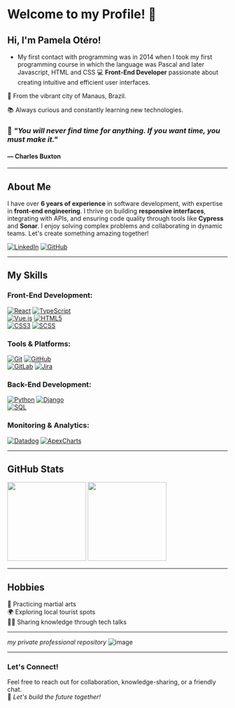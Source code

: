 # Welcome to my Profile! 👋

## Hi, I'm Pamela Otéro!

* My first contact with programming was in 2014 when I took my first programming course in which the language was Pascal and later Javascript, HTML and CSS
:computer: **Front-End Developer** passionate about creating intuitive and efficient user interfaces.

:house_with_garden: From the vibrant city of Manaus, Brazil.

:books: Always curious and constantly learning new technologies.

### 🌟 *"You will never find time for anything. If you want time, you must make it."*  
#### — Charles Buxton

---

## About Me

I have over **6 years of experience** in software development, with expertise in **front-end engineering**. I thrive on building **responsive interfaces**, integrating with APIs, and ensuring code quality through tools like **Cypress** and **Sonar**. I enjoy solving complex problems and collaborating in dynamic teams. Let's create something amazing together!

[![LinkedIn](https://img.shields.io/badge/LinkedIn-0077B5?style=for-the-badge&logo=linkedin&logoColor=white)](https://www.linkedin.com/in/pamelaotero/)  [![GitHub](https://img.shields.io/badge/GitHub-100000?style=for-the-badge&logo=github&logoColor=white)](https://github.com/pamelaotero)

---

## My Skills

### Front-End Development:
[![React](https://img.shields.io/badge/React-61DAFB?style=for-the-badge&logo=react&logoColor=black)]()  [![TypeScript](https://img.shields.io/badge/TypeScript-007ACC?style=for-the-badge&logo=typescript&logoColor=white)]()  
[![Vue.js](https://img.shields.io/badge/Vue.js-35495E?style=for-the-badge&logo=vue.js&logoColor=4FC08D)]()  [![HTML5](https://img.shields.io/badge/HTML5-E34F26?style=for-the-badge&logo=html5&logoColor=white)]()  
[![CSS3](https://img.shields.io/badge/CSS3-1572B6?style=for-the-badge&logo=css3&logoColor=white)]()  [![SCSS](https://img.shields.io/badge/SCSS-CC6699?style=for-the-badge&logo=sass&logoColor=white)]()

### Tools & Platforms:
[![Git](https://img.shields.io/badge/Git-F05032?style=for-the-badge&logo=git&logoColor=white)]()  [![GitHub](https://img.shields.io/badge/GitHub-181717?style=for-the-badge&logo=github&logoColor=white)]()  
[![GitLab](https://img.shields.io/badge/GitLab-FC6D26?style=for-the-badge&logo=gitlab&logoColor=white)]()  [![Jira](https://img.shields.io/badge/Jira-0052CC?style=for-the-badge&logo=jira&logoColor=white)]()

### Back-End Development:
[![Python](https://img.shields.io/badge/Python-3776AB?style=for-the-badge&logo=python&logoColor=white)]()  [![Django](https://img.shields.io/badge/Django-092E20?style=for-the-badge&logo=django&logoColor=white)]()  
[![SQL](https://img.shields.io/badge/SQL-316192?style=for-the-badge&logo=postgresql&logoColor=white)]()
### Monitoring & Analytics:
[![Datadog](https://img.shields.io/badge/Datadog-632CA6?style=for-the-badge&logo=datadog&logoColor=white)]()  [![ApexCharts](https://img.shields.io/badge/ApexCharts-FF4560?style=for-the-badge&logo=apexcharts&logoColor=white)]()

---

## GitHub Stats

<div>
  <img height="180em" src="https://github-readme-stats.vercel.app/api?username=pamelaotero&show_icons=true&theme=dracula&include_all_commits=true&count_private=true"/>
  <img height="180em" src="https://github-readme-stats.vercel.app/api/top-langs/?username=pamelaotero&layout=compact&langs_count=7&theme=dracula"/>
</div>

---

## Hobbies

🥋 Practicing martial arts  
🌍 Exploring local tourist spots  
👩‍💻 Sharing knowledge through tech talks  

---

*my private professional repository*
![image](https://github.com/user-attachments/assets/1dfb7097-ce6b-40aa-b9f3-3d4da294b25e)


---

### Let's Connect!

Feel free to reach out for collaboration, knowledge-sharing, or a friendly chat.  
🚀 *Let's build the future together!*
